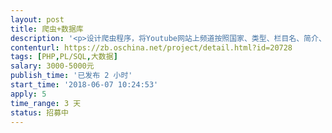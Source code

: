 ```yaml
---                
layout: post       
title: 爬虫+数据库           
description: '<p>设计爬虫程序，将Youtube网站上频道按照国家、类型、栏目名、简介、粉丝数、视频数、总播放量、链接地址进行归类，并可一键下载的EXCEL表。</p>'     
contenturl: https://zb.oschina.net/project/detail.html?id=20728      
tags: [PHP,PL/SQL,大数据]            
salary: 3000-5000元          
publish_time: '已发布 2 小时'         
start_time: '2018-06-07 10:24:53'           
apply: 5                   
time_range: 3 天              
status: 招募中                  
---                 
```

